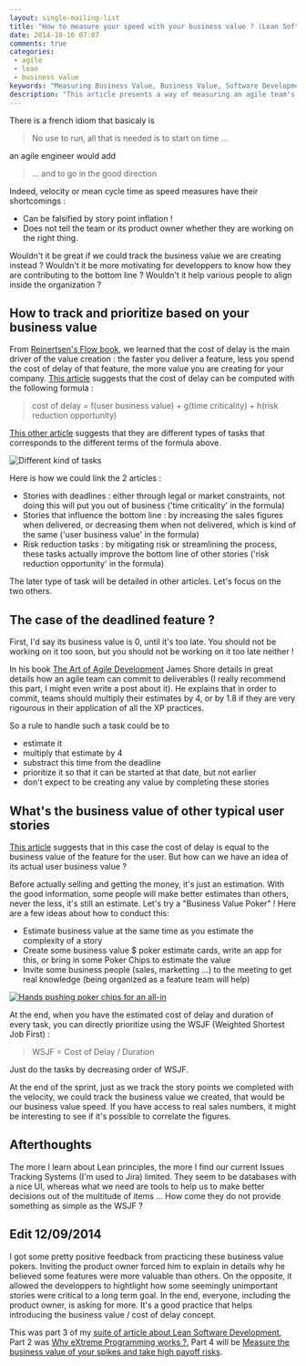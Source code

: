 ```yaml
---
layout: single-mailing-list
title: "How to measure your speed with your business value ? (Lean Software Development Part 3)"
date: 2014-10-16 07:07
comments: true
categories:
 - agile
 - lean
 - business value
keywords: "Measuring Business Value, Business Value, Software Development Speed, Lean Software Development, Agile Software Development"
description: "This article presents a way of measuring an agile team's speed against business value instead of story points"
---
```

There is a french idiom that basicaly is

> No use to run, all that is needed is to start on time ...

an agile engineer would add

> ... and to go in the good direction

Indeed, velocity or mean cycle time as speed measures have their shortcomings :

* Can be falsified by story point inflation !
* Does not tell the team or its product owner whether they are working on the right thing.

Wouldn't it be great if we could track the business value we are creating instead ? Wouldn't it be more motivating for developpers to know how they are contributing to the bottom line ? Wouldn't it help various people to align inside the organization ?

## How to track and prioritize based on your business value

From [Reinertsen's Flow book](http://www.amazon.com/The-Principles-Product-Development-Flow/dp/1935401009/ref=sr_1_1?tag=pbourgau-20&amp;ie=UTF8&qid=1413953773&sr=8-1&keywords=product+development+flow), we learned that the cost of delay is the main driver of the value creation : the faster you deliver a feature, less you spend the cost of delay of that feature, the more value you are creating for your company. [This article](http://scaledagileframework.com/wsjf/) suggests that the cost of delay can be computed with the following formula :

> cost of delay = f(user business value) + g(time criticality) + h(risk reduction opportunity)

[This other article](http://fr.slideshare.net/jchyip/estimating-cost-of-delay/27) suggests that they are different types of tasks that corresponds to the different terms of the formula above.

![Different kind of tasks]({{site.url}}{{site.baseurl}}/imgs/2014-10-16-how-to-measure-your-speed-with-your-business-value-lean-software-development-part-3/task-types.jpeg)

Here is how we could link the 2 articles :

* Stories with deadlines : either through legal or market constraints, not doing this will put you out of business ('time criticality' in the formula)
* Stories that influence the bottom line : by increasing the sales figures when delivered, or decreasing them when not delivered, which is kind of the same ('user business value' in the formula)
* Risk reduction tasks : by mitigating risk or streamlining the process, these tasks actually improve the bottom line of other stories ('risk reduction opportunity' in the formula)

The later type of task will be detailed in other articles. Let's focus on the two others.

## The case of the deadlined feature ?

First, I'd say its business value is 0, until it's too late. You should not be working on it too soon, but you should not be working on it too late neither !

In his book [The Art of Agile Development](http://www.amazon.com/Art-Agile-Development-James-Shore/dp/0596527675/ref=sr_1_1?tag=pbourgau-20&amp;s=books&ie=UTF8&qid=1413954965&sr=1-1&keywords=the+art+of+agile+development) James Shore details in great details how an agile team can commit to deliverables (I really recommend this part, I might even write a post about it). He explains that in order to commit, teams should multiply their estimates by 4, or by 1.8 if they are very rigourous in their application of all the XP practices.

So a rule to handle such a task could be to

* estimate it
* multiply that estimate by 4
* substract this time from the deadline
* prioritize it so that it can be started at that date, but not earlier
* don't expect to be creating any value by completing these stories

## What's the business value of other typical user stories

[This article](http://scaledagileframework.com/wsjf/) suggests that in this case the cost of delay is equal to the business value of the feature for the user. But how can we have an idea of its actual user business value ?

Before actually selling and getting the money, it's just an estimation. With the good information, some people will make better estimates than others, never the less, it's still an estimate. Let's try a "Business Value Poker" ! Here are a few ideas about how to conduct this:

* Estimate business value at the same time as you estimate the complexity of a story
* Create some business value $ poker estimate cards, write an app for this, or bring in some Poker Chips to estimate the value
* Invite some business people (sales, marketting ...) to the meeting to get real knowledge (being organized as a feature team will help)

[![Hands pushing poker chips for an all-in]({{site.url}}{{site.baseurl}}/imgs/2014-10-16-how-to-measure-your-speed-with-your-business-value-lean-software-development-part-3/all-in.jpg)](https://gigaom.com/2012/05/16/social-gaming-to-gambling-states-inch-forward/poker-chips-by-sanzar-murzin/)

At the end, when you have the estimated cost of delay and duration of every task, you can directly prioritize using the WSJF (Weighted Shortest Job First) :

> WSJF = Cost of Delay / Duration

Just do the tasks by decreasing order of WSJF.

At the end of the sprint, just as we track the story points we completed with the velocity, we could track the business value we created, that would be our business value speed. If you have access to real sales numbers, it might be interesting to see if it's possible to correlate the figures.

## Afterthoughts

The more I learn about Lean principles, the more I find our current Issues Tracking Systems (I'm used to Jira) limited. They seem to be databases with a nice UI, whereas what we need are tools to help us to make better decisions out of the multitude of items ... How come they do not provide something as simple as the WSJF ?

## Edit 12/09/2014

I got some pretty positive feedback from practicing these business value pokers. Inviting the product owner forced him to explain in details why he believed some features were more valuable than others. On the opposite, it allowed the developpers to hightlight how some seemingly unimportant stories were critical to a long term goal. In the end, everyone, including the product owner, is asking for more. It's a good practice that helps introducing the business value / cost of delay concept.

This was part 3 of my [suite of article about Lean Software Development](/the-flow-book-summary-lean-software-development_part_1/), Part 2 was [Why eXtreme Programming works ?](/why-extreme-programming-works-lean-software-development-part-2/), Part 4 will be [Measure the business value of your spikes and take high payoff risks](/measure-the-business-value-of-your-spikes-and-take-high-payoff-risks-lean-software-development-part-4/).

